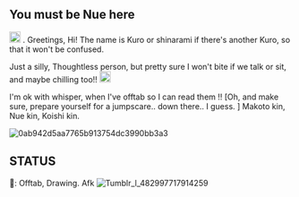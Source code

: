 ## You must be Nue here

<img width="20" height="20" alt="image" src="https://github.com/user-attachments/assets/32b605d8-95c1-427b-a9d0-071d016a278f" /> . Greetings, Hi! The name is Kuro or shinarami if there's another Kuro, so that it won't be confused.




  Just a silly,  Thoughtless person, but pretty sure I won't bite if we talk or sit, and maybe chilling too!! 
   <img width="20" height="20" alt="image" src="https://github.com/user-attachments/assets/d87844ed-7fb6-40d4-9480-61ac984b1417" /> 
  


I'm ok with whisper, when I've offtab so I can read them !! [Oh, and make sure, prepare yourself for a jumpscare.. down there.. I guess. ]
Makoto kin, Nue kin, Koishi kin.

![0ab942d5aa7765b913754dc3990bb3a3](https://github.com/user-attachments/assets/ebd80f95-b894-4c38-a84b-4359a759ac69)


## STATUS ##





🌙: Offtab, Drawing. Afk
![Tumblr_l_482997717914259](https://github.com/user-attachments/assets/84b1cdfb-3b79-4295-a8ea-2f3000ce669d)
